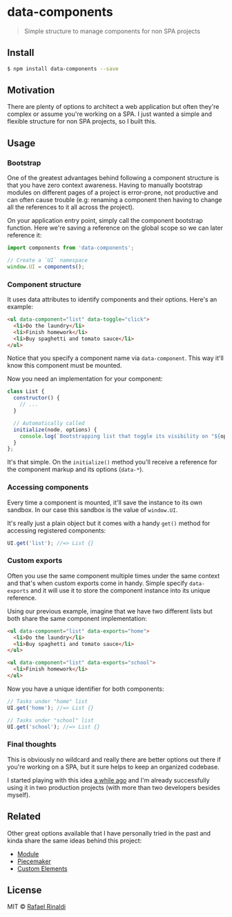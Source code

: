 # data-components

> Simple structure to manage components for non SPA projects

## Install

```sh
$ npm install data-components --save
```

## Motivation

There are plenty of options to architect a web application but often they're complex or assume you're working on a SPA.
I just wanted a simple and flexible structure for non SPA projects, so I built this.

## Usage

### Bootstrap

One of the greatest advantages behind following a component structure is that you have zero context awareness. Having to manually bootstrap modules on different pages of a project is error-prone, not productive and can often cause trouble (e.g: renaming a component then having to change all the references to it all across the project).

On your application entry point, simply call the component bootstrap function. Here we're saving a reference on the global scope so we can later reference it:

```js
import components from 'data-components';

// Create a `UI` namespace
window.UI = components();
```

### Component structure

It uses data attributes to identify components and their options. Here's an example:

```html
<ul data-component="list" data-toggle="click">
  <li>Do the laundry</li>
  <li>Finish homework</li>
  <li>Buy spaghetti and tomato sauce</li>
</ul>
```

Notice that you specify a component name via `data-component`. This way it'll know this component must be mounted.

Now you need an implementation for your component:

```js
class List {
  constructor() {
    // ...
  }

  // Automatically called
  initialize(node, options) {
    console.log(`Bootstrapping list that toggle its visibility on "${options.toggle}" event`);
  }
};
```

It's that simple. On the `initialize()` method you'll receive a reference for the component markup and its options (`data-*`).

### Accessing components

Every time a component is mounted, it'll save the instance to its own sandbox. In our case this sandbox is the value of `window.UI`.

It's really just a plain object but it comes with a handy `get()` method for accessing registered components:

```js
UI.get('list'); //=> List {}
```

### Custom exports

Often you use the same component multiple times under the same context and that's when custom exports come in handy. Simple specify `data-exports` and it will use it to store the component instance into its unique reference.

Using our previous example, imagine that we have two different lists but both share the same component implementation:

```html
<ul data-component="list" data-exports="home">
  <li>Do the laundry</li>
  <li>Buy spaghetti and tomato sauce</li>
</ul>

<ul data-component="list" data-exports="school">
  <li>Finish homework</li>
</ul>
```

Now you have a unique identifier for both components:

```js
// Tasks under "home" list
UI.get('home'); //=> List {}

// Tasks under "school" list
UI.get('school'); //=> List {}
```

### Final thoughts

This is obviously no wildcard and really there are better options out there if you're working on a SPA, but it sure helps to keep an organized codebase.

I started playing with this idea [a while ago](https://gist.github.com/rafaelrinaldi/cf0c3851070cd935ef55) and I'm already successfully using it in two production projects (with more than two developers besides myself).

## Related

Other great options available that I have personally tried in the past and kinda share the same ideas behind this project:

* [Module](https://github.com/fnando/module)
* [Piecemaker](https://github.com/jcemer/piecemaker)
* [Custom Elements](https://developer.mozilla.org/en-US/docs/Web/Web_Components/Custom_Elements)

## License

MIT © [Rafael Rinaldi](http://rinaldi.io)
